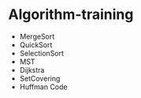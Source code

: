 # Algorithm-training
- MergeSort
- QuickSort
- SelectionSort
- MST
- Dijkstra
- SetCovering
- Huffman Code
